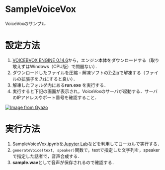 # SampleVoiceVox
VoiceVoxのサンプル

# 設定方法

1. [VOICEBVOX ENGINE 0.14.6](https://github.com/VOICEVOX/voicevox_engine/releases/tag/0.14.6)から，エンジン本体をダウンロードする（取り敢えずはWindows（CPU版）で問題ない）．
2. ダウンロードしたファイルを圧縮・解凍ソフトの[7-Zip](https://7-zip.opensource.jp/)で解凍する（ファイルの拡張子を.7zにすると良い）．
3. 解凍したフォルダ内にある**run.exe** を実行する．
4. 実行すると下記の画面が表示され，VoiceVoxのサーバが起動する．サーバのIPアドレスやポート番号を確認すること．

[![Image from Gyazo](https://i.gyazo.com/9916288017a532da2b3cdc292840f714.png)](https://gyazo.com/9916288017a532da2b3cdc292840f714)

# 実行方法

1. SampleVoiceVox.ipynbを[Jupyter Lab](https://jupyter.org/)などを利用してローカルで実行する．
2. `generateVoice(text, speaker)`関数で，textで指定した文字列を，speakerで指定した話者で，音声合成する．
3. **sample.wav**として音声が保存されるので確認する．
